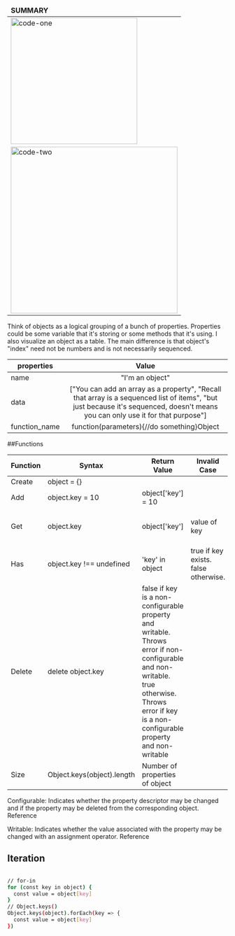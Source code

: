 <table>
	<thead>
		<td>
			<b>SUMMARY</b>
		</td>
		<!-- <td>
			<b>SUMMARY</b>
		</td> -->
	</thead>
	<tr>
		<td>
			<img width="289" alt="code-one" src="https://nickpapayiannakis.files.wordpress.com/2015/10/fxn2d3.png">
		</td>
		<!-- <td>
			<img width="306" alt="render-one" src="https://www.tutsmake.com/wp-content/uploads/2019/03/JavaScript-Array-Methods.jpeg">
		</td> -->
	</tr>
	<tr>
		<td>
			<img width="381" alt="code-two" src="https://www.tutorialstonight.com/assets/js/javascript-object.webp">
		</td>
		<!-- <td>
			<img width="307" alt="render-two" src="https://res.cloudinary.com/practicaldev/image/fetch/s--DN-mWuTY--/c_limit%2Cf_auto%2Cfl_progressive%2Cq_auto%2Cw_880/https://cdn-images-1.medium.com/max/599/1%2ADOwBN5p5bCJ5ZKKRiKQCgg.png">
		</td> -->
	</tr>
</table>


Think of objects as a logical grouping of a bunch of properties. Properties could be some variable that it's storing or some methods that it's using. I also visualize an object as a table. The main difference is that object's "index" need not be numbers and is not necessarily sequenced.


**properties** | **Value** | 
----------|:----------:|
name |"I'm an object"
data|	["You can add an array as a property", "Recall that array is a sequenced list of items", "but just because it's sequenced, doesn't means you can only use it for that purpose"]
function_name |	function(parameters){//do something}Object

##Functions

**Function** | **Syntax** | **Return Value** | **Invalid Case** | **Runtime**
---------- |---------- |-----------|----------- | ----------- |
Create |	object = {}			
Add	| object.key = 10 |object['key'] = 10|		| |	O( 1 )
Get	|object.key | object['key'] |value of key|	undefined if key prop does not exist|	O( 1 )
Has	|object.key !== undefined|'key' in object|	true if key exists. false otherwise.|O( 1 )
Delete|	delete object.key|	false if key is a non-configurable property and writable. Throws error if non-configurable and non-writable. true otherwise.	Throws error if key is a non-configurable property and non-writable|	|O( 1 )
Size|	Object.keys(object).length |	Number of properties of object||		O( N )

Configurable: Indicates whether the property descriptor may be changed and if the property may be deleted from the corresponding object. Reference

Writable: Indicates whether the value associated with the property may be changed with an assignment operator. Reference

## Iteration

```bash

// for-in
for (const key in object) {
  const value = object[key]
}
// Object.keys()
Object.keys(object).forEach(key => {
  const value = object[key]
})

